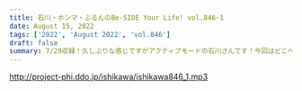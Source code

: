 ```yaml
---
title: 石川・ホンマ・ぶるんのBe-SIDE Your Life! vol.846-1
date: August 15, 2022
tags: ['2022', 'August 2022', 'vol.846']
draft: false
summary: 7/29収録！久しぶりな感じですがアクティブモードの石川さんです！今回はどこへ…
---
```


http://project-phi.ddo.jp/ishikawa/ishikawa846_1.mp3